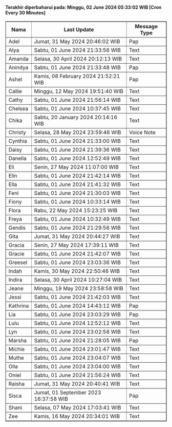 #### Terakhir diperbaharui pada: Minggu, 02 June 2024 05:33:02 WIB [Cron Every 30 Minutes]

<table border='1'><tr><th>Nama</th><th>Last Update</th><th>Message Type</th></tr><tr><td>Adel</td><td>Jumat, 31 May 2024 20:46:02 WIB</td><td>Pap</td></tr><tr><td>Alya</td><td>Sabtu, 01 June 2024 21:33:56 WIB</td><td>Text</td></tr><tr><td>Amanda</td><td>Selasa, 30 April 2024 20:12:13 WIB</td><td>Text</td></tr><tr><td>Anindya</td><td>Sabtu, 01 June 2024 21:33:48 WIB</td><td>Pap</td></tr><tr><td>Ashel</td><td>Kamis, 08 February 2024 21:52:21 WIB</td><td>Pap</td></tr><tr><td>Callie</td><td>Minggu, 12 May 2024 19:51:40 WIB</td><td>Text</td></tr><tr><td>Cathy</td><td>Sabtu, 01 June 2024 21:56:14 WIB</td><td>Text</td></tr><tr><td>Chelsea</td><td>Sabtu, 01 June 2024 10:37:45 WIB</td><td>Text</td></tr><tr><td>Chika</td><td>Sabtu, 20 January 2024 20:14:16 WIB</td><td>Text</td></tr><tr><td>Christy</td><td>Selasa, 28 May 2024 23:59:46 WIB</td><td>Voice Note</td></tr><tr><td>Cynthia</td><td>Sabtu, 01 June 2024 21:33:00 WIB</td><td>Text</td></tr><tr><td>Daisy</td><td>Sabtu, 01 June 2024 21:39:36 WIB</td><td>Text</td></tr><tr><td>Danella</td><td>Sabtu, 01 June 2024 12:52:49 WIB</td><td>Text</td></tr><tr><td>Eli</td><td>Senin, 27 May 2024 11:07:00 WIB</td><td>Text</td></tr><tr><td>Elin</td><td>Sabtu, 01 June 2024 21:42:14 WIB</td><td>Text</td></tr><tr><td>Ella</td><td>Sabtu, 01 June 2024 21:41:32 WIB</td><td>Text</td></tr><tr><td>Feni</td><td>Sabtu, 01 June 2024 21:30:03 WIB</td><td>Text</td></tr><tr><td>Fiony</td><td>Sabtu, 01 June 2024 10:33:14 WIB</td><td>Text</td></tr><tr><td>Flora</td><td>Rabu, 22 May 2024 15:23:25 WIB</td><td>Text</td></tr><tr><td>Freya</td><td>Sabtu, 01 June 2024 10:32:49 WIB</td><td>Text</td></tr><tr><td>Gendis</td><td>Sabtu, 01 June 2024 21:29:56 WIB</td><td>Text</td></tr><tr><td>Gita</td><td>Jumat, 31 May 2024 20:44:27 WIB</td><td>Text</td></tr><tr><td>Gracia</td><td>Senin, 27 May 2024 17:39:11 WIB</td><td>Text</td></tr><tr><td>Gracie</td><td>Sabtu, 01 June 2024 21:42:07 WIB</td><td>Text</td></tr><tr><td>Greesel</td><td>Sabtu, 01 June 2024 23:03:36 WIB</td><td>Text</td></tr><tr><td>Indah</td><td>Kamis, 30 May 2024 22:50:46 WIB</td><td>Text</td></tr><tr><td>Indira</td><td>Selasa, 30 April 2024 10:27:04 WIB</td><td>Text</td></tr><tr><td>Jeane</td><td>Minggu, 19 May 2024 23:58:58 WIB</td><td>Text</td></tr><tr><td>Jessi</td><td>Sabtu, 01 June 2024 21:42:03 WIB</td><td>Text</td></tr><tr><td>Kathrina</td><td>Sabtu, 01 June 2024 14:43:12 WIB</td><td>Pap</td></tr><tr><td>Lia</td><td>Sabtu, 01 June 2024 23:03:29 WIB</td><td>Pap</td></tr><tr><td>Lulu</td><td>Sabtu, 01 June 2024 12:52:12 WIB</td><td>Text</td></tr><tr><td>Lyn</td><td>Sabtu, 01 June 2024 23:02:58 WIB</td><td>Text</td></tr><tr><td>Marsha</td><td>Sabtu, 01 June 2024 21:28:05 WIB</td><td>Pap</td></tr><tr><td>Michie</td><td>Sabtu, 01 June 2024 23:01:47 WIB</td><td>Text</td></tr><tr><td>Muthe</td><td>Sabtu, 01 June 2024 23:04:07 WIB</td><td>Text</td></tr><tr><td>Olla</td><td>Sabtu, 01 June 2024 23:04:00 WIB</td><td>Text</td></tr><tr><td>Oniel</td><td>Sabtu, 01 June 2024 21:56:24 WIB</td><td>Text</td></tr><tr><td>Raisha</td><td>Jumat, 31 May 2024 20:40:41 WIB</td><td>Text</td></tr><tr><td>Sisca</td><td>Jumat, 01 September 2023 16:37:58 WIB</td><td>Pap</td></tr><tr><td>Shani</td><td>Selasa, 07 May 2024 17:03:41 WIB</td><td>Text</td></tr><tr><td>Zee</td><td>Kamis, 16 May 2024 20:34:01 WIB</td><td>Text</td></tr></table>